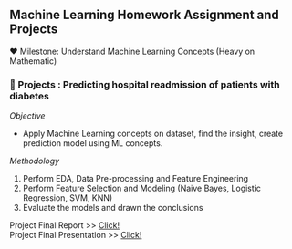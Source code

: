 ## **Machine Learning Homework Assignment and Projects**

:hearts: Milestone:  Understand Machine Learning Concepts (Heavy on Mathematic)

### :dart: Projects : Predicting hospital readmission of patients with diabetes <br/>
_Objective_
- Apply Machine Learning concepts on dataset, find the insight, create prediction model using ML concepts.


_Methodology_ 
1. Perform EDA, Data Pre-processing and Feature Engineering
2. Perform Feature Selection and Modeling (Naive Bayes, Logistic Regression, SVM, KNN)
3. Evaluate the models and drawn the conclusions


Project Final Report >> [Click!](https://github.com/maimaiva/Academic-Projects-MSBA/blob/main/MachineLearning/IDS575FinalProjectReport.pdf) </br>
Project Final Presentation >> [Click!]()

